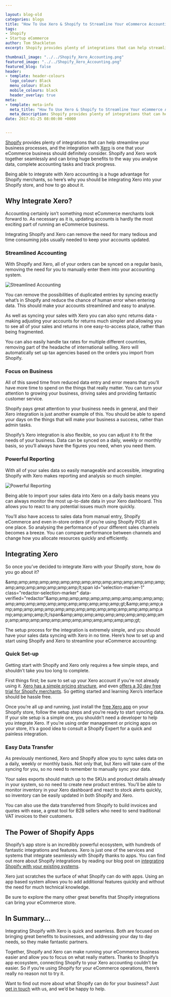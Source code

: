```yaml
--- 

layout: blog-old
categories: blogs
title: "How To Use Xero & Shopify to Streamline Your eCommerce Accounting"
tags:
- Shopify
- Startup eCommerce
author: Tom Shackleton
excerpt: Shopify provides plenty of integrations that can help streamline your business processes, and the integration with Xero is one that your eCommerce business should definitely consider. Shopify and Xero work together seamlessly and can bring huge benefits to the way you analyse data, complete accounting tasks and track progress.

thumbnail_image: "../../Shopify_Xero_Accounting.png"
featured_image: "../../Shopify_Xero_Accounting.png"
featured_blog: false
header:
- template: header-colours
  logo_colour: Black
  menu_colour: Black
  mobile_colours: black
  header_overlay: true
meta:
- template: meta-info
  meta_title: "How To Use Xero & Shopify to Streamline Your eCommerce Accounting"
  meta_description: Shopify provides plenty of integrations that can help streamline your business processes, and the integration with Xero is one that your eCommerce business should definitely consider. Shopify and Xero work together seamlessly and can bring huge benefits to the way you analyse data, complete accounting tasks and track progress.
date: 2017-01-25 08:00:00 +0000


--- 
```

[Shopify](https://www.shopify.co.uk/) provides plenty of integrations that can help streamline your business processes, and the integration with [Xero](https://www.xero.com/uk/) is one that your eCommerce business should definitely consider. Shopify and Xero work together seamlessly and can bring huge benefits to the way you analyse data, complete accounting tasks and track progress.

Being able to integrate with Xero accounting is a huge advantage for Shopify merchants, so here’s why you should be integrating Xero into your Shopify store, and how to go about it.

  

Why Integrate Xero?
-------------------

Accounting certainly isn’t something most eCommerce merchants look forward to. As necessary as it is, updating accounts is hardly the most exciting part of running an eCommerce business.

Integrating Shopify and Xero can remove the need for many tedious and time consuming jobs usually needed to keep your accounts updated.

  

### Streamlined Accounting

With Shopify and Xero, all of your orders can be synced on a regular basis, removing the need for you to manually enter them into your accounting system.

![Streamlined Accounting](../../Streamlined_accounting.png)  

You can remove the possibilities of duplicated entries by syncing exactly what’s in Shopify and reduce the chance of human error when entering data. This should make your accounts streamlined and easy to analyse.

As well as syncing your sales with Xero you can also sync returns data - making adjusting your accounts for returns much simpler and allowing you to see all of your sales and returns in one easy-to-access place, rather than being fragmented.

You can also easily handle tax rates for multiple different countries, removing part of the headache of international selling. Xero will automatically set up tax agencies based on the orders you import from Shopify.

  

### Focus on Business

All of this saved time from reduced data entry and error means that you’ll have more time to spend on the things that really matter. You can turn your attention to growing your business, driving sales and providing fantastic customer service.

Shopify pays great attention to your business needs in general, and their Xero integration is just another example of this. You should be able to spend your days on the things that will make your business a success, rather than admin tasks.

Shopify’s Xero integration is also flexible, so you can adjust it to fit the needs of your business. Data can be synced on a daily, weekly or monthly basis, so you’ll always have the figures you need, when you need them.

  

### Powerful Reporting

With all of your sales data so easily manageable and accessible, integrating Shopify with Xero makes reporting and analysis so much simpler.

![Powerful Reporting](../../Powerful_reporting.png)  

Being able to import your sales data into Xero on a daily basis means you can always monitor the most up-to-date data in your Xero dashboard. This allows you to react to any potential issues much more quickly.

You’ll also have access to sales data from manual entry, Shopify eCommerce and even in-store orders (if you’re using Shopify POS) all in one place. So analysing the performance of your different sales channels becomes a breeze. You can compare performance between channels and change how you allocate resources quickly and efficiently.

  

Integrating Xero
----------------

So once you’ve decided to integrate Xero with your Shopify store, how do you go about it?

&amp;amp;amp;amp;amp;amp;amp;amp;amp;amp;amp;amp;amp;amp;amp;amp;amp;amp;amp;amp;amp;amp;amp;lt;span id="selection-marker-1" class="redactor-selection-marker" data-verified="redactor"&amp;amp;amp;amp;amp;amp;amp;amp;amp;amp;amp;amp;amp;amp;amp;amp;amp;amp;amp;amp;amp;amp;amp;gt;&amp;amp;amp;amp;amp;amp;amp;amp;amp;amp;amp;amp;amp;amp;amp;amp;amp;amp;amp;amp;amp;amp;amp;lt;/span&amp;amp;amp;amp;amp;amp;amp;amp;amp;amp;amp;amp;amp;amp;amp;amp;amp;amp;amp;amp;amp;amp;amp;gt;

The setup process for the integration is extremely simple, and you should have your sales data syncing with Xero in no time. Here’s how to set up and start using Shopify and Xero to streamline your eCommerce accounting:

  

### Quick Set-up

Getting start with Shopify and Xero only requires a few simple steps, and shouldn’t take you too long to complete.

First things first; be sure to set up your Xero account if you’re not already using it. [Xero has a simple pricing structure](https://www.xero.com/uk/pricing/), and even [offers a 30 day free trial for Shopify merchants](https://www.xero.com/uk/shopify/?xtid=shopify&utm_source=shopify&utm_medium=ecoweb&utm_campaign=homecard). So getting started and learning Xero’s interface should be hassle free.

Once you’re all up and running, just install the [free Xero app](https://apps.shopify.com/xero) on your Shopify store, follow the setup steps and you’re ready to start syncing data. If your site setup is a simple one, you shouldn’t need a developer to help you integrate Xero. If you’re using order management or pricing apps on your store, it’s a good idea to consult a Shopify Expert for a quick and painless integration.

  

### Easy Data Transfer

As previously mentioned, Xero and Shopify allow you to sync sales data on a daily, weekly or monthly basis. Not only that, but Xero will take care of the syncing for you, so no need to remember to manually sync your data.

Your sales exports should match up to the SKUs and product details already in your system, so no need to create new product entries. You’ll be able to monitor inventory in your Xero dashboard and react to stock alerts quickly, so inventory can be easily updated in both Shopify and Xero.

You can also use the data transferred from Shopify to build invoices and quotes with ease, a great tool for B2B sellers who need to send traditional VAT invoices to their customers.

  

The Power of Shopify Apps
-------------------------

Shopify’s app store is an incredibly powerful ecosystem, with hundreds of fantastic integrations and features. Xero is just one of the services and systems that integrate seamlessly with Shopify thanks to apps. You can find out more about Shopify integrations by reading our blog post on [integrating Shopify with your existing systems](https://www.statementagency.com/blog/2016/11/does-shopify-integrate-with-existing-systems).

Xero just scratches the surface of what Shopify can do with apps. Using an app based system allows you to add additional features quickly and without the need for much technical knowledge.

Be sure to explore the many other great benefits that Shopify integrations can bring your eCommerce store.

  

In Summary…
-----------

Integrating Shopify with Xero is quick and seamless. Both are focused on bringing great benefits to businesses, and addressing your day to day needs, so they make fantastic partners.

Together, Shopify and Xero can make running your eCommerce business easier and allow you to focus on what really matters. Thanks to Shopify’s app ecosystem, connecting Shopify to your Xero accounting couldn’t be easier. So if you’re using Shopify for your eCommerce operations, there’s really no reason not to try it.

Want to find out more about what Shopify can do for your business? Just [get in touch](https://www.statementagency.com/contact-us) with us, and we’d be happy to help.